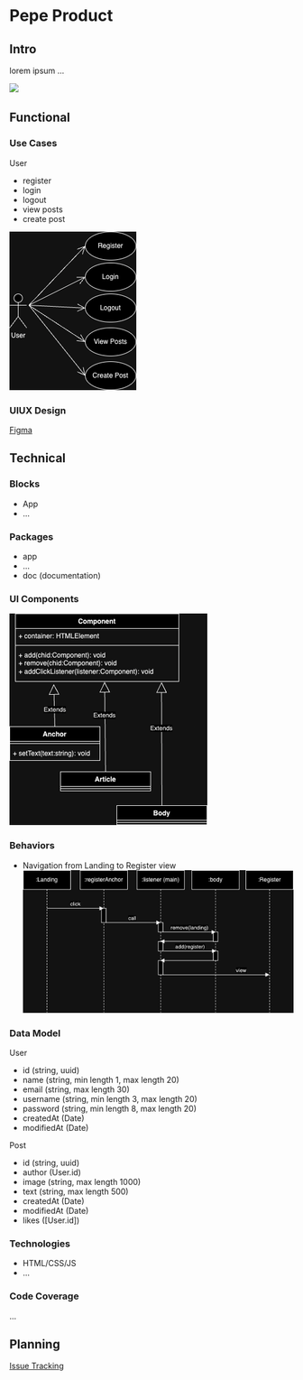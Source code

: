 # Pepe Product

## Intro

lorem ipsum ...

![](https://media3.giphy.com/media/v1.Y2lkPTc5MGI3NjExbmJxNWN4Z2V0ajZka3hsN2prdDJ4N2Z6YmNnNDEzYnY2bXpnY3k2cSZlcD12MV9pbnRlcm5hbF9naWZfYnlfaWQmY3Q9Zw/3GSoFVODOkiPBFArlu/giphy.gif)

## Functional

### Use Cases

User
- register
- login
- logout
- view posts
- create post

![](./images/use-cases-diagram.png)

### UIUX Design

[Figma](https://www.figma.com/design/baOMOOFkF1uc5SjEAjj36v/isdi-bootcamp-202501-product?node-id=0-1&t=kjE2ZU3uTjzx9JHu-1)

## Technical

### Blocks

- App
- ...

### Packages

- app
- ...
- doc (documentation)

### UI Components

![](./images/components-class-diagram.png)

### Behaviors

- Navigation from Landing to Register view
![](./images/landing-sequence-diagram.png)

### Data Model

User
- id (string, uuid)
- name (string, min length 1, max length 20)
- email (string, max length 30)
- username (string, min length 3, max length 20)
- password (string, min length 8, max length 20)
- createdAt (Date)
- modifiedAt (Date)

Post
- id (string, uuid)
- author (User.id)
- image (string, max length 1000)
- text (string, max length 500)
- createdAt (Date)
- modifiedAt (Date)
- likes ([User.id])

### Technologies

- HTML/CSS/JS
- ...

### Code Coverage

...

## Planning

[Issue Tracking](https://github.com/b00tc4mp/isdi-bootcamp-202501/issues/40)